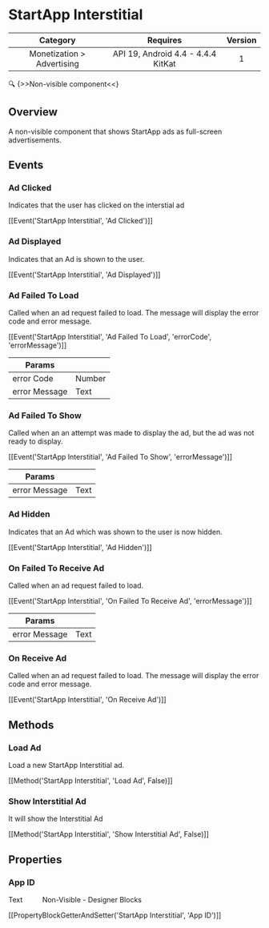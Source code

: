 # StartApp Interstitial

| Category | Requires | Version |
|:--------:|:-------:|:--------:|
|Monetization > Advertising|API 19, Android 4.4 - 4.4.4 KitKat|1|

:mag: {>>Non-visible component<<}

## Overview

A non-visible component that shows StartApp ads as full-screen advertisements.

## Events

### Ad Clicked

Indicates that the user has clicked on the interstial ad

[[Event('StartApp Interstitial', 'Ad Clicked')]]

### Ad Displayed

Indicates that an Ad is shown to the user.

[[Event('StartApp Interstitial', 'Ad Displayed')]]

### Ad Failed To Load

Called when an ad request failed to load. The message will display the error code and error message.

[[Event('StartApp Interstitial', 'Ad Failed To Load', 'errorCode', 'errorMessage')]]

| Params | []() |
|--------|------|
|error Code|<span class="chip chip-number">Number</span>|
|error Message|<span class="chip chip-text">Text</span>|


### Ad Failed To Show

Called when an an attempt was made to display the ad, but the ad was not ready to display.

[[Event('StartApp Interstitial', 'Ad Failed To Show', 'errorMessage')]]

| Params | []() |
|--------|------|
|error Message|<span class="chip chip-text">Text</span>|


### Ad Hidden

Indicates that an Ad which was shown to the user is now hidden.

[[Event('StartApp Interstitial', 'Ad Hidden')]]

### On Failed To Receive Ad

Called when an ad request failed to load.

[[Event('StartApp Interstitial', 'On Failed To Receive Ad', 'errorMessage')]]

| Params | []() |
|--------|------|
|error Message|<span class="chip chip-text">Text</span>|


### On Receive Ad

Called when an ad request failed to load. The message will display the error code and error message.

[[Event('StartApp Interstitial', 'On Receive Ad')]]

## Methods

### Load Ad

Load a new StartApp Interstitial ad.

[[Method('StartApp Interstitial', 'Load Ad', False)]]

### Show Interstitial Ad

It will show the Interstitial Ad

[[Method('StartApp Interstitial', 'Show Interstitial Ad', False)]]

## Properties

### App ID

<span class="chip chip-text">Text</span>&nbsp;&nbsp;&nbsp;&nbsp;&nbsp;&nbsp;&nbsp;&nbsp;&nbsp;&nbsp;<span class="chip chip-rw">Non-Visible</span> - <span class="chip chip-bd">Designer</span> <span class="chip chip-bd">Blocks</span> 

[[PropertyBlockGetterAndSetter('StartApp Interstitial', 'App ID')]]